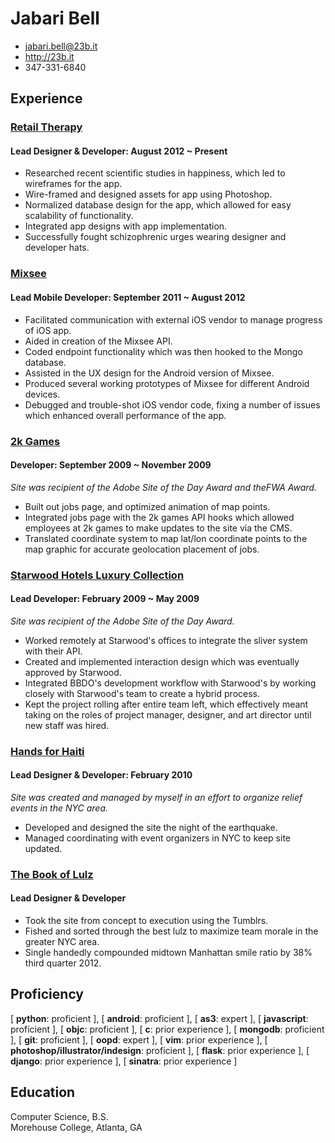 # Jabari Bell 

 * <jabari.bell@23b.it>
 * <http://23b.it>
 * 347-331-6840 

## Experience

### [Retail Therapy](https://vimeo.com/50476025) 

#### Lead Designer & Developer: August 2012 ~ Present 

* Researched recent scientific studies in happiness, which led to wireframes for the app.
* Wire-framed and designed assets for app using Photoshop.    
* Normalized database design for the app, which allowed for easy scalability of functionality.
* Integrated app designs with app implementation.  
* Successfully fought schizophrenic urges wearing designer and developer hats.

### [Mixsee](http://mixsee.com) 

#### Lead Mobile Developer: September 2011 ~ August 2012

* Facilitated communication with external iOS vendor to manage progress of iOS app. 
* Aided in creation of the Mixsee API. 
* Coded endpoint functionality which was then hooked to the Mongo database. 
* Assisted in the UX design for the Android version of Mixsee. 
* Produced several working prototypes of Mixsee for different Android devices. 
* Debugged and trouble-shot iOS vendor code, fixing a number of issues which enhanced overall performance of the app. 

### [2k Games](http://www.2kgames.com/) 

#### Developer: September 2009 ~ November 2009 

*Site was recipient of the Adobe Site of the Day Award and theFWA Award.*

* Built out jobs page, and optimized animation of map points.   
* Integrated jobs page with the 2k games API hooks which allowed employees at 2k games to make updates to the site via the CMS.
* Translated coordinate system to map lat/lon coordinate points to the map graphic for accurate geolocation placement of jobs. 

### [Starwood Hotels Luxury Collection](http://www.starwoodhotels.com/luxury/search/explore_collection.html) 

#### Lead Developer: February 2009 ~ May 2009  

*Site was recipient of the Adobe Site of the Day Award.*

* Worked remotely at Starwood's offices to integrate the sliver system with their API.
* Created and implemented interaction design which was eventually approved by Starwood.
* Integrated BBDO's development workflow with Starwood's by working closely with Starwood's team to create a hybrid process.  
* Kept the project rolling after entire team left, which effectively meant taking on the roles of project manager, designer, and art director until new staff was hired.

### [Hands for Haiti](http://dev.pxlflu.net/haiti) 

#### Lead Designer & Developer: February 2010 

*Site was created and managed by myself in an effort to organize relief events in the NYC area.*

* Developed and designed the site the night of the earthquake.
* Managed coordinating with event organizers in NYC to keep site updated.

### [The Book of Lulz](http://thebookoflulz.org) 

#### Lead Designer & Developer  

* Took the site from concept to execution using the Tumblrs.
* Fished and sorted through the best lulz to maximize team morale in the greater NYC area.
* Single handedly compounded midtown Manhattan smile ratio by 38% third quarter 2012.

## Proficiency
[ **python**: proficient ], [ **android**: proficient ], [ **as3**: expert ], [ **javascript**: proficient ], [ **objc**: proficient ], [ **c**: prior experience ], [ **mongodb**: proficient ], [ **git**: proficient ], [ **oopd**: expert ], [ **vim**: prior experience ], [ **photoshop/illustrator/indesign**: proficient ], [ **flask**: prior experience ], [ **django**: prior experience ], [ **sinatra**: prior experience ] 

## Education

Computer Science, B.S.  
Morehouse College, Atlanta, GA
